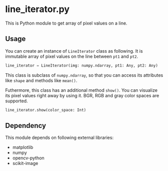 # line_iterator.py
This is Python module to get array of pixel values on a line.

## Usage
You can create an instance of `LineIterator` class as following.
It is immutable array of pixel values on the line between `pt1` and `pt2`. 
```py
line_iterator = LineIterator(img: numpy.ndarray, pt1: Any, pt2: Any)
```

This class is subclass of `numpy.ndarray`, so that you can access its attributes like `shape` and methods like `mean()`.

Futhermore, this class has an additional method `show()`.
You can visualize its pixel values right away by using it.
BGR, RGB and gray color spaces are supported.
```py
line_iterator.show(color_space: Int)
```

## Dependency
This module depends on following external libraries:
- matplotlib
- numpy
- opencv-python
- scikit-image
